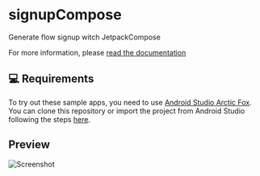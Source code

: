 # signupCompose
Generate flow signup witch JetpackCompose

For more information, please [read the documentation](https://developer.android.com/jetpack/compose)

💻 Requirements
------------
To try out these sample apps, you need to use [Android Studio Arctic Fox](https://developer.android.com/studio).
You can clone this repository or import the
project from Android Studio following the steps
[here](https://developer.android.com/jetpack/compose/setup#sample).

Preview
-----------
![Screenshot](screenshots/screenshot.png)

